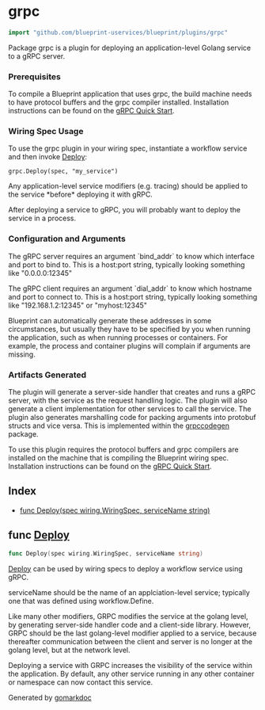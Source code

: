 <!-- Code generated by gomarkdoc. DO NOT EDIT -->

# grpc

```go
import "github.com/blueprint-uservices/blueprint/plugins/grpc"
```

Package grpc is a plugin for deploying an application\-level Golang service to a gRPC server.

### Prerequisites

To compile a Blueprint application that uses grpc, the build machine needs to have protocol buffers and the grpc compiler installed. Installation instructions can be found on the [gRPC Quick Start](<https://grpc.io/docs/languages/go/quickstart/>).

### Wiring Spec Usage

To use the grpc plugin in your wiring spec, instantiate a workflow service and then invoke [Deploy](<#Deploy>):

```
grpc.Deploy(spec, "my_service")
```

Any application\-level service modifiers \(e.g. tracing\) should be applied to the service \*before\* deploying it with gRPC.

After deploying a service to gRPC, you will probably want to deploy the service in a process.

### Configuration and Arguments

The gRPC server requires an argument \`bind\_addr\` to know which interface and port to bind to. This is a host:port string, typically looking something like "0.0.0.0:12345"

The gRPC client requires an argument \`dial\_addr\` to know which hostname and port to connect to. This is a host:port string, typically looking something like "192.168.1.2:12345" or "myhost:12345"

Blueprint can automatically generate these addresses in some circumstances, but usually they have to be specified by you when running the application, such as when running processes or containers. For example, the process and container plugins will complain if arguments are missing.

### Artifacts Generated

The plugin will generate a server\-side handler that creates and runs a gRPC server, with the service as the request handling logic. The plugin will also generate a client implementation for other services to call the service. The plugin also generates marshalling code for packing arguments into protobuf structs and vice versa. This is implemented within the [grpccodegen](<https://github.com/Blueprint-uServices/blueprint/tree/main/plugins/grpc/grpccodegen>) package.

To use this plugin requires the protocol buffers and grpc compilers are installed on the machine that is compiling the Blueprint wiring spec. Installation instructions can be found on the [gRPC Quick Start](<https://grpc.io/docs/languages/go/quickstart/>).

## Index

- [func Deploy\(spec wiring.WiringSpec, serviceName string\)](<#Deploy>)


<a name="Deploy"></a>
## func [Deploy](<https://github.com/blueprint-uservices/blueprint/blob/main/plugins/grpc/wiring.go#L71>)

```go
func Deploy(spec wiring.WiringSpec, serviceName string)
```

[Deploy](<#Deploy>) can be used by wiring specs to deploy a workflow service using gRPC.

serviceName should be the name of an applciation\-level service; typically one that was defined using workflow.Define.

Like many other modifiers, GRPC modifies the service at the golang level, by generating server\-side handler code and a client\-side library. However, GRPC should be the last golang\-level modifier applied to a service, because thereafter communication between the client and server is no longer at the golang level, but at the network level.

Deploying a service with GRPC increases the visibility of the service within the application. By default, any other service running in any other container or namespace can now contact this service.

Generated by [gomarkdoc](<https://github.com/princjef/gomarkdoc>)
